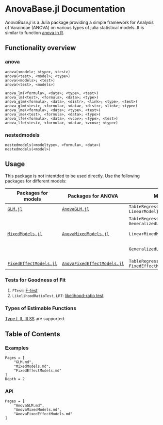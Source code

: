 # AnovaBase.jl Documentation

*AnovaBase.jl* is a Julia package providing a simple framework for Analysis of Varaincae (ANOVA) on various types of julia statistical models.
It is similar to function [anova in R](https://www.rdocumentation.org/packages/stats/versions/3.6.2/topics/anova).

## Functionality overview
### anova
```
anova(<model>; <type>, <test>)
anova(<test>, <model>; <type>)
anova(<models>; <test>)
anova(<test>, <models>)

anova_lm(<formula>, <data>; <type>, <test>)
anova_lm(<test>, <formula>, <data>; <type>)
anova_glm(<formula>, <data>, <distr>, <link>; <type>, <test>)
anova_glm(<test>, <formula>, <data>, <distr>, <link>; <type>)
anova_lme(<formula>, <data>; <type>, <test>)
anova_lme(<test>, <formula>, <data>; <type>)
anova_lfe(<formula>, <data>, <vcov>; <type>, <test>)
anova_lfe(<test>, <formula>, <data>, <vcov>; <type>)
```
### nestedmodels
```
nestedmodels(<modeltype>, <formula>, <data>)
nestedmodels(<model>)
```
## Usage
This package is not intentded to be used directly.
Use the following packages for different models:

|Packages for models|Packages for ANOVA|Models|Fited by|
|-------------------|------------------|------|--------|
|[`GLM.jl`](https://juliastats.org/GLM.jl/stable/)|[`AnovaGLM.jl`](https://yufongpeng.github.io/AnovaGLM.jl)|`TableRegressionModel{<: LinearModel}`|`GLM.lm` or `fit(LinearModel, ...)`|
|||`TableRegressionModel{<: GeneralizedLinearModel}`|`GLM.glm` or `fit(GeneralizedLinearModel, ...)`|
|[`MixedModels.jl`](https://juliastats.org/MixedModels.jl/stable/)|[`AnovaMixedModels.jl`](https://yufongpeng.github.io/AnovaMixedModels.jl)|`LinearMixedModel`|`AnovaMixedModels.lme` or `fit(LinearMixedModel, ...)`|
|||`GeneralizedLinearMixedModel`|`AnovaGLM.glme` or `fit(GeneralizedLinearMixedModel, ...)`|
|[`FixedEffectModels.jl`](https://github.com/FixedEffects/FixedEffectModels.jl)|[`AnovaFixedEffectModels.jl`](https://yufongpeng.github.io/AnovaFixedEffectModels.jl)|`TableRegressionModel{<: FixedEffectModel}`|`AnovaFixedEffectModels.lfe`|

### Tests for Goodness of Fit
1. `FTest`: [F-test](https://en.wikipedia.org/wiki/F-test)
2. `LikelihoodRatioTest`, `LRT`: [likelihood-ratio test](https://en.wikipedia.org/wiki/Likelihood-ratio_test)

### Types of Estimable Functions
[Type I, II, III SS](https://documentation.sas.com/doc/en/pgmsascdc/9.4_3.3/statug/statug_introglmest_sect001.htm)  are supported. 

## Table of Contents
### Examples
```@contents
Pages = [
    "GLM.md",
    "MixedModels.md",
    "FixedEffectModels.md"
]
Depth = 2
```
### API
```@contents
Pages = [
    "AnovaGLM.md",
    "AnovaMixedModels.md",
    "AnovaFixedEffectModels.md"
]
```